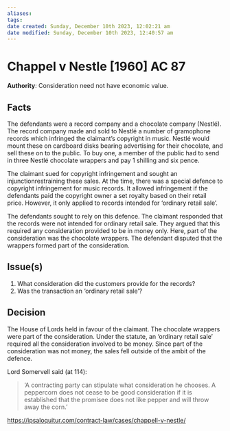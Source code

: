 ```yaml
---
aliases: 
tags: 
date created: Sunday, December 10th 2023, 12:02:21 am
date modified: Sunday, December 10th 2023, 12:40:57 am
---
```


# Chappel v Nestle [1960] AC 87

**Authority**: Consideration need not have economic value.

## Facts

The defendants were a record company and a chocolate company (Nestlé). The record company made and sold to Nestlé a number of gramophone records which infringed the claimant’s copyright in music. Nestlé would mount these on cardboard disks bearing advertising for their chocolate, and sell these on to the public. To buy one, a member of the public had to send in three Nestlé chocolate wrappers and pay 1 shilling and six pence.

The claimant sued for copyright infringement and sought an injunctionrestraining these sales. At the time, there was a special defence to copyright infringement for music records. It allowed infringement if the defendants paid the copyright owner a set royalty based on their retail price. However, it only applied to records intended for ‘ordinary retail sale’.

The defendants sought to rely on this defence. The claimant responded that the records were not intended for ordinary retail sale. They argued that this required any consideration provided to be in money only. Here, part of the consideration was the chocolate wrappers. The defendant disputed that the wrappers formed part of the consideration.

## Issue(s)

1. What consideration did the customers provide for the records?
2. Was the transaction an ‘ordinary retail sale’?

## Decision

The House of Lords held in favour of the claimant. The chocolate wrappers were part of the consideration. Under the statute, an ‘ordinary retail sale’ required all the consideration involved to be money. Since part of the consideration was not money, the sales fell outside of the ambit of the defence.

Lord Somervell said (at 114):

> ‘A contracting party can stipulate what consideration he chooses. A peppercorn does not cease to be good consideration if it is established that the promisee does not like pepper and will throw away the corn.’

<https://ipsaloquitur.com/contract-law/cases/chappell-v-nestle/>
